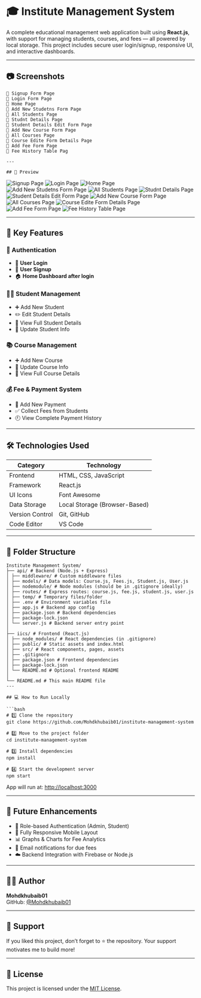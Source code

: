 # 🎓 Institute Management System

A complete educational management web application built using **React.js**, with support for managing students, courses, and fees — all powered by local storage. This project includes secure user login/signup, responsive UI, and interactive dashboards.

---

## 📷 Screenshots

```
📸 Signup Form Page
📸 Login Form Page
📸 Home Page
📸 Add New Studetns Form Page
📸 All Students Page
📸 Studnt Details Page
📸 Student Details Edit Form Page
📸 Add New Course Form Page
📸 All Courses Page
📸 Course Edite Form Details Page
📸 Add Fee Form Page
📸 Fee History Table Pag

---

## 📸 Preview

```
![Signup Page](./screenShots/User-signup.png)
![Login Page](./screenShots/User-login.png)
![Home Page](./screenShots/Home-page.png)
![Add New Studetns Form Page](./screenShots/Add-new-student.png)
![All Students Page](./screenShots//All-students.png)
![Studnt Details Page](./screenShots/Student-full-details.png)
![Student Details Edit Form Page](./screenShots/Student-edit-details.png)
![Add New Course Form Page](./screenShots/Add-courses.png)
![All Courses Page](./screenShots/All-courses.png)
![Course Edite Form Details Page](./screenShots/)
![Add Fee Form Page](./screenShots/Add-fee.png)
![Fee History Table Page](./screenShots/Payment-History.png)

---

## 🚀 Key Features

### 👤 Authentication
- 🔐 **User Login**
- 📝 **User Signup**
- 🏠 **Home Dashboard after login**

### 🧑‍🎓 Student Management
- ➕ Add New Student  
- ✏️ Edit Student Details  
- 📄 View Full Student Details  
- 🔁 Update Student Info  

### 📚 Course Management
- ➕ Add New Course  
- 🔁 Update Course Info  
- 📄 View Full Course Details  

### 💰 Fee & Payment System
- 💸 Add New Payment  
- ✅ Collect Fees from Students  
- 🕘 View Complete Payment History  

---

## 🛠️ Technologies Used

| Category           | Technology                          |
|--------------------|--------------------------------------|
| Frontend           | HTML, CSS, JavaScript                |
| Framework          | React.js                             |
| UI Icons           | Font Awesome                         |
| Data Storage       | Local Storage (Browser-Based)        |
| Version Control    | Git, GitHub                          |
| Code Editor        | VS Code                              |

---

## 📁 Folder Structure

```
Institute Management System/
├── api/ # Backend (Node.js + Express)
│ ├── middleware/ # Custom middleware files
│ ├── models/ # Data models: Course.js, Fees.js, Student.js, User.js
│ ├── nodemodule/ # Node modules (should be in .gitignore ideally)
│ ├── routes/ # Express routes: course.js, fee.js, student.js, user.js
│ ├── temp/ # Temporary files/folder
│ ├── .env # Environment variables file
│ ├── app.js # Backend app config
│ ├── package.json # Backend dependencies
│ ├── package-lock.json
│ └── server.js # Backend server entry point
│
├── iics/ # Frontend (React.js)
│ ├── node_modules/ # React dependencies (in .gitignore)
│ ├── public/ # Static assets and index.html
│ ├── src/ # React components, pages, assets
│ ├── .gitignore
│ ├── package.json # Frontend dependencies
│ ├── package-lock.json
│ └── README.md # Optional frontend README
│
└── README.md # This main README file
---

## 💻 How to Run Locally

```bash
# 1️⃣ Clone the repository
git clone https://github.com/Mohdkhubaib01/institute-management-system

# 2️⃣ Move to the project folder
cd institute-management-system

# 3️⃣ Install dependencies
npm install

# 4️⃣ Start the development server
npm start
```

App will run at: [http://localhost:3000](http://localhost:3000)

---

## 📌 Future Enhancements

- 🔐 Role-based Authentication (Admin, Student)
- 📱 Fully Responsive Mobile Layout
- 📊 Graphs & Charts for Fee Analytics
- 📨 Email notifications for due fees
- ☁️ Backend Integration with Firebase or Node.js

---

## 👨‍💻 Author

**Mohdkhubaib01**  
GitHub: [@Mohdkhubaib01](https://github.com/Mohdkhubaib01)

---

## 🌟 Support

If you liked this project, don’t forget to ⭐ the repository. Your support motivates me to build more!

---

## 📃 License

This project is licensed under the [MIT License](LICENSE).
